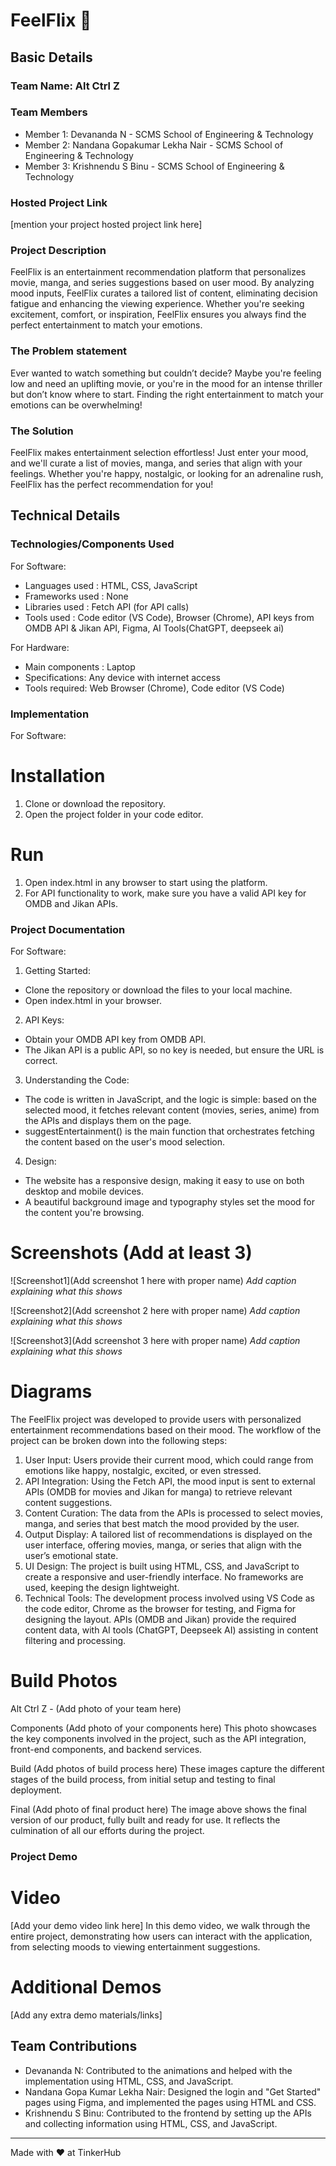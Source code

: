 # FeelFlix 🎯


## Basic Details
### Team Name: Alt Ctrl Z


### Team Members
- Member 1: Devananda N - SCMS School of Engineering & Technology
- Member 2: Nandana Gopakumar Lekha Nair - SCMS School of Engineering & Technology
- Member 3: Krishnendu S Binu - SCMS School of Engineering & Technology

### Hosted Project Link
[mention your project hosted project link here]

### Project Description
FeelFlix is an entertainment recommendation platform that personalizes movie, manga, and series suggestions based on user mood. By analyzing mood inputs, FeelFlix curates a tailored list of content, eliminating decision fatigue and enhancing the viewing experience. Whether you're seeking excitement, comfort, or inspiration, FeelFlix ensures you always find the perfect entertainment to match your emotions.

### The Problem statement
Ever wanted to watch something but couldn’t decide? Maybe you're feeling low and need an uplifting movie, or you're in the mood for an intense thriller but don’t know where to start. Finding the right entertainment to match your emotions can be overwhelming!

### The Solution
FeelFlix makes entertainment selection effortless! Just enter your mood, and we'll curate a list of movies, manga, and series that align with your feelings. Whether you're happy, nostalgic, or looking for an adrenaline rush, FeelFlix has the perfect recommendation for you!

## Technical Details

### Technologies/Components Used
For Software:
- Languages used : HTML, CSS, JavaScript
- Frameworks used : None
- Libraries used : Fetch API (for API calls)
- Tools used : Code editor (VS Code), Browser (Chrome), API keys from OMDB API & Jikan API, Figma, AI Tools(ChatGPT, deepseek ai)

For Hardware:
- Main components : Laptop
- Specifications: Any device with internet access
- Tools required: Web Browser (Chrome), Code editor (VS Code)

### Implementation
For Software: 
# Installation
1. Clone or download the repository.
2. Open the project folder in your code editor.
 
# Run
1. Open index.html in any browser to start using the platform.
2. For API functionality to work, make sure you have a valid API key for OMDB and Jikan APIs.

### Project Documentation
For Software:

1. Getting Started:
- Clone the repository or download the files to your local machine.
- Open index.html in your browser.
  
2. API Keys:
- Obtain your OMDB API key from OMDB API.
- The Jikan API is a public API, so no key is needed, but ensure the URL is correct.

3. Understanding the Code:
- The code is written in JavaScript, and the logic is simple: based on the selected mood, it fetches relevant content (movies, series, anime) from the APIs and displays them on the page.
- suggestEntertainment() is the main function that orchestrates fetching the content based on the user's mood selection.

4. Design:
- The website has a responsive design, making it easy to use on both desktop and mobile devices.
- A beautiful background image and typography styles set the mood for the content you're browsing.


# Screenshots (Add at least 3)
![Screenshot1](Add screenshot 1 here with proper name)
*Add caption explaining what this shows*

![Screenshot2](Add screenshot 2 here with proper name)
*Add caption explaining what this shows*

![Screenshot3](Add screenshot 3 here with proper name)
*Add caption explaining what this shows*

# Diagrams
The FeelFlix project was developed to provide users with personalized entertainment recommendations based on their mood. The workflow of the project can be broken down into the following steps:

1. User Input: Users provide their current mood, which could range from emotions like happy, nostalgic, excited, or even stressed.
2. API Integration: Using the Fetch API, the mood input is sent to external APIs (OMDB for movies and Jikan for manga) to retrieve relevant content suggestions.
3. Content Curation: The data from the APIs is processed to select movies, manga, and series that best match the mood provided by the user.
4. Output Display: A tailored list of recommendations is displayed on the user interface, offering movies, manga, or series that align with the user’s emotional state.
5. UI Design: The project is built using HTML, CSS, and JavaScript to create a responsive and user-friendly interface. No frameworks are used, keeping the design lightweight.
6. Technical Tools: The development process involved using VS Code as the code editor, Chrome as the browser for testing, and Figma for designing the layout. APIs (OMDB and Jikan) 
   provide the required content data, with AI tools (ChatGPT, Deepseek AI) assisting in content filtering and processing.

# Build Photos
Alt Ctrl Z - (Add photo of your team here)

Components (Add photo of your components here)
This photo showcases the key components involved in the project, such as the API integration, front-end components, and backend services.

Build (Add photos of build process here)
These images capture the different stages of the build process, from initial setup and testing to final deployment.

Final (Add photo of final product here)
The image above shows the final version of our product, fully built and ready for use. It reflects the culmination of all our efforts during the project.

### Project Demo
# Video
[Add your demo video link here]
In this demo video, we walk through the entire project, demonstrating how users can interact with the application, from selecting moods to viewing entertainment suggestions.

# Additional Demos
[Add any extra demo materials/links]

## Team Contributions
- Devananda N: Contributed to the animations and helped with the implementation using HTML, CSS, and JavaScript.
- Nandana Gopa Kumar Lekha Nair: Designed the login and "Get Started" pages using Figma, and implemented the pages using HTML and CSS.
- Krishnendu S Binu: Contributed to the frontend by setting up the APIs and collecting information using HTML, CSS, and JavaScript.

---
Made with ❤️ at TinkerHub
